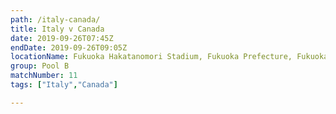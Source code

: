 ```yaml
---
path: /italy-canada/
title: Italy v Canada
date: 2019-09-26T07:45Z
endDate: 2019-09-26T09:05Z
locationName: Fukuoka Hakatanomori Stadium, Fukuoka Prefecture, Fukuoka City
group: Pool B
matchNumber: 11
tags: ["Italy","Canada"]

---
```

